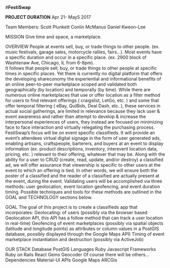 #**FestiSwap** 

**PROJECT DURATION**
Apr 21- May5 2017

Team Members: 
Scott Plunkett
Conlin McManus
Daniel Kweon-Lee


MISSION
Give time and space, a marketplace.

OVERVIEW
People at events sell, buy, or trade things to other people.  (ex. music festivals, garage sales, motorcycle rallies, fairs...). Most events have a specific duration and occur in a specific place. (ex. 2900 block of Washtenaw Ave, Chicago, IL from 6-8pm).  
It follows that people sell, buy, or trade things to other people at specific times in specific places.  Yet there is currently no digital platform that offers the developing shareconomy the experiential and informational benefits of an online peer-to-peer marketplace scoped and validated both geographically (by location) and temporally (by time).  While there are numerous online marketplaces that use or offer location as a filter method for users to find relevant offerings ( craigslist, LetGo, etc. ) and some that offer temporal filtering ( eBay, QuiBids, Deal Dash, etc. ), these services in actual social gatherings, are limited in relevance because they lack user & event awareness and rather than attempt to develop & increase the interpersonal experiences of users, they instead are focused on minimizing face to face interaction and virtually relegating the purchasing process. 
FestiSwap’s focus will be on event specific classifieds.  It will provide an event’s attendees virtual digital signage in the form of user generated ads, enabling artisans, craftspeople, barterers, and buyers at an event to display information (ex. product descriptions, inventory, interevent location data, pricing, etc. ) relevant to their offering, whatever that may be.  Along with the ability for a user to CRUD  (create, read, update, and/or destroy) a classified ad, we will offer assurance that viewership is specific to other users at the event to which an offering is tied.  In other words, we will ensure both the poster of a classified and the reader of a classified are actually present at the event, during the event.  Validating users will be accomplished via three methods: user geolocation, event location geofencing, and event duration timing.  Possible techniques and tools for these methods are outlined in the GOAL and TECHNOLOGY sections below.

GOAL
The goal of this project is to create a classifieds app that incorporates:
Geolocating: of users (possibly via the browser based Geolocation API, this API has a follow method that can track a user location in real-time)
Geofencing of event marketplaces (possibly via spatial objects (latitude and longitude points) as attributes or column values in a PostGIS database, possibly displayed through the Google Maps API)
Timing of event marketplace instantiation and destruction (possibly via ActiveJob)



OUR STACK 
Database
PostGIS
Languages
Ruby
Javascript
Frameworks
Ruby on Rails
React
Gems
Geocoder
Of course there will be others...
Dependencies
Material-UI
APIs
Google Maps
ARCGis





